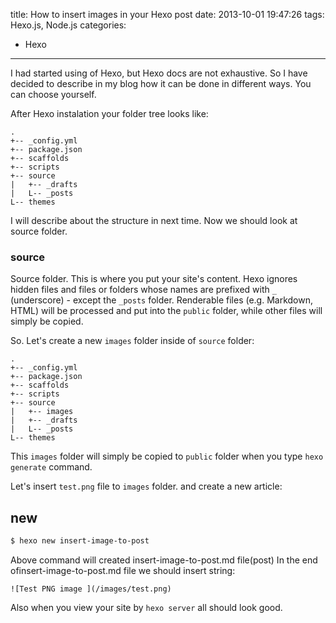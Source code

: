 title: How to insert images in your Hexo post 
date: 2013-10-01 19:47:26
tags: Hexo.js, Node.js
categories:
 - Hexo
---

I had started using of Hexo, but Hexo docs are not exhaustive.
So I have decided to describe in my blog how it can be done in different ways.
You can choose yourself.

After Hexo instalation your folder tree looks like:

``` plain
.
+-- _config.yml
+-- package.json
+-- scaffolds
+-- scripts
+-- source
|   +-- _drafts
|   L-- _posts
L-- themes
```

I will describe about the structure in next time. Now we should look at source folder.

### source

Source folder. This is where you put your site's content.
Hexo ignores hidden files and files or folders whose names are prefixed with `_` (underscore) - except the `_posts` folder.
Renderable files (e.g. Markdown, HTML) will be processed and put into the `public` folder, while other files will simply be copied.

So. Let's create a new `images` folder inside of `source` folder:

``` plain
.
+-- _config.yml
+-- package.json
+-- scaffolds
+-- scripts
+-- source
|   +-- images
|   +-- _drafts
|   L-- _posts
L-- themes
```

This `images` folder will simply be copied to `public` folder when you type `hexo generate` command.

Let's insert `test.png` file to `images` folder.
and create a new article:

## new

``` bash
$ hexo new insert-image-to-post
```
Above command will created insert-image-to-post.md file(post)
In the end ofinsert-image-to-post.md file we should insert string:

`![Test PNG image ](/images/test.png)`


Also when you view your site by `hexo server` all should look good.

